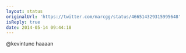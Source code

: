 ```yaml
---
layout: status
originalUrl: 'https://twitter.com/marcgg/status/466514329315995648'
isReply: true
date: 2014-05-14 09:44:18
---
```


@kevintunc haaaan
